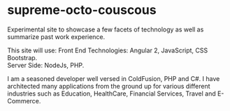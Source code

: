 # supreme-octo-couscous
Experimental site to showcase a few facets of technology as well as summarize past work experience.

This site will use: 
Front End Technologies: Angular 2, JavaScript, CSS Bootstrap.  
Server Side: NodeJs, PHP.  

I am a seasoned developer well versed in ColdFusion, PHP and C#.  I have architected many applications from the ground up for various different industries such as Education, HealthCare, Financial Services, Travel and E-Commerce. 



